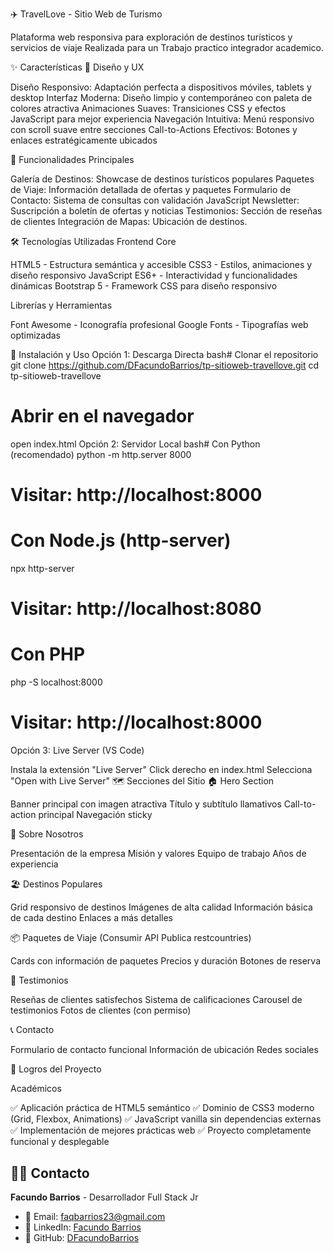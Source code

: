 ✈️ TravelLove - Sitio Web de Turismo

Plataforma web responsiva para exploración de destinos turísticos y servicios de viaje
Realizada para un Trabajo practico integrador academico.

✨ Características
🎨 Diseño y UX

Diseño Responsivo: Adaptación perfecta a dispositivos móviles, tablets y desktop
Interfaz Moderna: Diseño limpio y contemporáneo con paleta de colores atractiva
Animaciones Suaves: Transiciones CSS y efectos JavaScript para mejor experiencia
Navegación Intuitiva: Menú responsivo con scroll suave entre secciones
Call-to-Actions Efectivos: Botones y enlaces estratégicamente ubicados

🌟 Funcionalidades Principales

Galería de Destinos: Showcase de destinos turísticos populares
Paquetes de Viaje: Información detallada de ofertas y paquetes
Formulario de Contacto: Sistema de consultas con validación JavaScript
Newsletter: Suscripción a boletín de ofertas y noticias
Testimonios: Sección de reseñas de clientes
Integración de Mapas: Ubicación de destinos.

🛠️ Tecnologías Utilizadas
Frontend Core

HTML5 - Estructura semántica y accesible
CSS3 - Estilos, animaciones y diseño responsivo
JavaScript ES6+ - Interactividad y funcionalidades dinámicas
Bootstrap 5 - Framework CSS para diseño responsivo

Librerías y Herramientas

Font Awesome - Iconografía profesional
Google Fonts - Tipografías web optimizadas

🚀 Instalación y Uso
Opción 1: Descarga Directa
bash# Clonar el repositorio
git clone https://github.com/DFacundoBarrios/tp-sitioweb-travellove.git
cd tp-sitioweb-travellove

# Abrir en el navegador
open index.html
Opción 2: Servidor Local
bash# Con Python (recomendado)
python -m http.server 8000
# Visitar: http://localhost:8000

# Con Node.js (http-server)
npx http-server
# Visitar: http://localhost:8080

# Con PHP
php -S localhost:8000
# Visitar: http://localhost:8000
Opción 3: Live Server (VS Code)

Instala la extensión "Live Server"
Click derecho en index.html
Selecciona "Open with Live Server"
🗺️ Secciones del Sitio
🏠 Hero Section

Banner principal con imagen atractiva
Título y subtítulo llamativos
Call-to-action principal
Navegación sticky

🌟 Sobre Nosotros

Presentación de la empresa
Misión y valores
Equipo de trabajo
Años de experiencia

🏖️ Destinos Populares

Grid responsivo de destinos
Imágenes de alta calidad
Información básica de cada destino
Enlaces a más detalles

📦 Paquetes de Viaje (Consumir API Publica restcountries)

Cards con información de paquetes
Precios y duración
Botones de reserva

💬 Testimonios

Reseñas de clientes satisfechos
Sistema de calificaciones
Carousel de testimonios
Fotos de clientes (con permiso)

📞 Contacto

Formulario de contacto funcional
Información de ubicación
Redes sociales

🎯 Logros del Proyecto

Académicos

✅ Aplicación práctica de HTML5 semántico
✅ Dominio de CSS3 moderno (Grid, Flexbox, Animations)
✅ JavaScript vanilla sin dependencias externas
✅ Implementación de mejores prácticas web
✅ Proyecto completamente funcional y desplegable

## 👨‍💻 Contacto

**Facundo Barrios** - Desarrollador Full Stack Jr

- 📧 Email: faqbarrios23@gmail.com
- 💼 LinkedIn: [Facundo Barrios](https://www.linkedin.com/in/facundobarrios27/)
- 🐙 GitHub: [DFacundoBarrios](https://github.com/DFacundoBarrios) 

